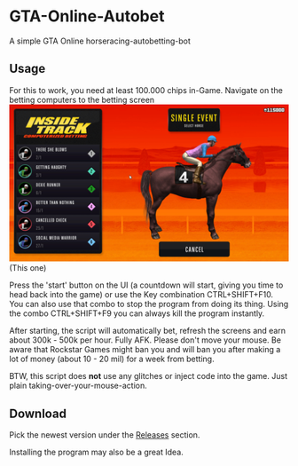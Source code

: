 # GTA-Online-Autobet

A simple GTA Online horseracing-autobetting-bot

## Usage

For this to work, you need at least 100.000 chips in-Game.
Navigate on the betting computers to the betting screen
![This one](betting.jpg)
(This one)

Press the 'start' button on the UI (a countdown will start, giving you time to head back into the game) or use the Key combination CTRL+SHIFT+F10. You can also use that combo to stop the program from doing its thing. Using the combo CTRL+SHIFT+F9 you can always kill the program instantly.

After starting, the script will automatically bet, refresh the screens and earn about 300k - 500k per hour. Fully AFK. Please don't move your mouse. Be aware that Rockstar Games might ban you and will ban you after making a lot of money (about 10 - 20 mil) for a week from betting.

BTW, this script does **not** use any glitches or inject code into the game. Just plain taking-over-your-mouse-action.

## Download

Pick the newest version under the [Releases](https://github.com/MarkusJx/GTA-Online-Autobet/releases) section.

Installing the program may also be a great Idea.
